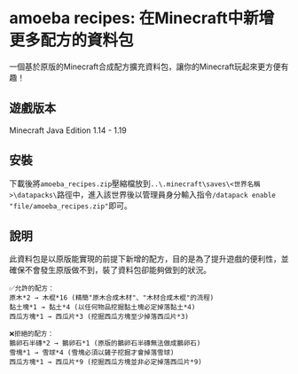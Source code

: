 # amoeba recipes: 在Minecraft中新增更多配方的資料包
一個基於原版的Minecraft合成配方擴充資料包，讓你的Minecraft玩起來更方便有趣！
## 遊戲版本
Minecraft Java Edition 1.14 - 1.19
## 安裝
下載後將`amoeba_recipes.zip`壓縮檔放到`..\.minecraft\saves\<世界名稱>\datapacks\`路徑中，進入該世界後以管理員身分輸入指令`/datapack enable "file/amoeba_recipes.zip"`即可。
## 說明
此資料包是以原版能實現的前提下新增的配方，目的是為了提升遊戲的便利性，並確保不會發生原版做不到，裝了資料包卻能夠做到的狀況。
```
✅允許的配方：
原木*2 → 木棍*16 (精簡"原木合成木材"、"木材合成木棍"的流程)
黏土塊*1 → 黏土*4 (以任何物品挖掘黏土塊必定掉落黏土*4)
西瓜方塊*1 → 西瓜片*3 (挖掘西瓜方塊至少掉落西瓜片*3)
```
```
❌拒絕的配方：
鵝卵石半磚*2 → 鵝卵石*1 (原版的鵝卵石半磚無法做成鵝卵石)
雪塊*1 → 雪球*4 (雪塊必須以鏟子挖掘才會掉落雪球)
西瓜方塊*1 → 西瓜片*9 (挖掘西瓜方塊並非必定掉落西瓜片*9)
```

